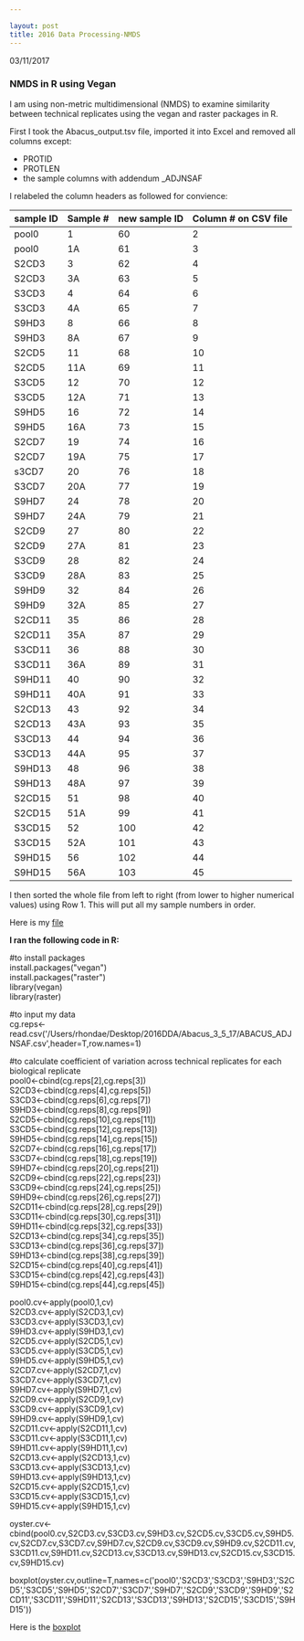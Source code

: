 ```yaml
---

layout: post
title: 2016 Data Processing-NMDS
---
```


03/11/2017

### NMDS in R using Vegan

I am using non-metric multidimensional (NMDS) to examine similarity between technical replicates using the vegan and raster packages in R.

First I took the Abacus_output.tsv file, imported it into Excel and removed all columns except:   

- PROTID   
- PROTLEN   
- the sample columns with addendum _ADJNSAF   

I relabeled the column headers as followed for convience:   

| sample ID | Sample # | new sample ID | Column # on CSV file |
|-----------|----------|---------------|----------------------|
| pool0     | 1        | 60            | 2                    |
| pool0     | 1A       | 61            | 3                    |
| S2CD3     | 3        | 62            | 4                    |
| S2CD3     | 3A       | 63            | 5                    |
| S3CD3     | 4        | 64            | 6                    |
| S3CD3     | 4A       | 65            | 7                    |
| S9HD3     | 8        | 66            | 8                    |
| S9HD3     | 8A       | 67            | 9                    |
| S2CD5     | 11       | 68            | 10                   |
| S2CD5     | 11A      | 69            | 11                   |
| S3CD5     | 12       | 70            | 12                   |
| S3CD5     | 12A      | 71            | 13                   |
| S9HD5     | 16       | 72            | 14                   |
| S9HD5     | 16A      | 73            | 15                   |
| S2CD7     | 19       | 74            | 16                   |
| S2CD7     | 19A      | 75            | 17                   |
| s3CD7     | 20       | 76            | 18                   |
| S3CD7     | 20A      | 77            | 19                   |
| S9HD7     | 24       | 78            | 20                   |
| S9HD7     | 24A      | 79            | 21                   |
| S2CD9     | 27       | 80            | 22                   |
| S2CD9     | 27A      | 81            | 23                   |
| S3CD9     | 28       | 82            | 24                   |
| S3CD9     | 28A      | 83            | 25                   |
| S9HD9     | 32       | 84            | 26                   |
| S9HD9     | 32A      | 85            | 27                   |
| S2CD11    | 35       | 86            | 28                   |
| S2CD11    | 35A      | 87            | 29                   |
| S3CD11    | 36       | 88            | 30                   |
| S3CD11    | 36A      | 89            | 31                   |
| S9HD11    | 40       | 90            | 32                   |
| S9HD11    | 40A      | 91            | 33                   |
| S2CD13    | 43       | 92            | 34                   |
| S2CD13    | 43A      | 93            | 35                   |
| S3CD13    | 44       | 94            | 36                   |
| S3CD13    | 44A      | 95            | 37                   |
| S9HD13    | 48       | 96            | 38                   |
| S9HD13    | 48A      | 97            | 39                   |
| S2CD15    | 51       | 98            | 40                   |
| S2CD15    | 51A      | 99            | 41                   |
| S3CD15    | 52       | 100           | 42                   |
| S3CD15    | 52A      | 101           | 43                   |
| S9HD15    | 56       | 102           | 44                   |
| S9HD15    | 56A      | 103           | 45                   |

I then sorted the whole file from left to right (from lower to higher numerical values) using Row 1. This will put all my sample numbers in order.  

Here is my [file](https://github.com/Ellior2/Fish-546-Bioinformatics/blob/master/analyses/DDA_2016/Abacus_ADJNSAF.csv) 

__I ran the following code in R:__    

#to install packages   
install.packages("vegan")   
install.packages("raster")   
library(vegan)   
library(raster)   

#to input my data   
cg.reps<-read.csv('/Users/rhondae/Desktop/2016DDA/Abacus_3_5_17/ABACUS_ADJNSAF.csv',header=T,row.names=1)

#to calculate coefficient of variation across technical replicates for each biological replicate   
pool0<-cbind(cg.reps[2],cg.reps[3])   
S2CD3<-cbind(cg.reps[4],cg.reps[5])   
S3CD3<-cbind(cg.reps[6],cg.reps[7])   
S9HD3<-cbind(cg.reps[8],cg.reps[9])   
S2CD5<-cbind(cg.reps[10],cg.reps[11])   
S3CD5<-cbind(cg.reps[12],cg.reps[13])   
S9HD5<-cbind(cg.reps[14],cg.reps[15])   
S2CD7<-cbind(cg.reps[16],cg.reps[17])   
S3CD7<-cbind(cg.reps[18],cg.reps[19])   
S9HD7<-cbind(cg.reps[20],cg.reps[21])   
S2CD9<-cbind(cg.reps[22],cg.reps[23])   
S3CD9<-cbind(cg.reps[24],cg.reps[25])   
S9HD9<-cbind(cg.reps[26],cg.reps[27])   
S2CD11<-cbind(cg.reps[28],cg.reps[29])   
S3CD11<-cbind(cg.reps[30],cg.reps[31])   
S9HD11<-cbind(cg.reps[32],cg.reps[33])   
S2CD13<-cbind(cg.reps[34],cg.reps[35])   
S3CD13<-cbind(cg.reps[36],cg.reps[37])   
S9HD13<-cbind(cg.reps[38],cg.reps[39])   
S2CD15<-cbind(cg.reps[40],cg.reps[41])   
S3CD15<-cbind(cg.reps[42],cg.reps[43])   
S9HD15<-cbind(cg.reps[44],cg.reps[45])   

pool0.cv<-apply(pool0,1,cv)   
S2CD3.cv<-apply(S2CD3,1,cv)   
S3CD3.cv<-apply(S3CD3,1,cv)   
S9HD3.cv<-apply(S9HD3,1,cv)   
S2CD5.cv<-apply(S2CD5,1,cv)   
S3CD5.cv<-apply(S3CD5,1,cv)   
S9HD5.cv<-apply(S9HD5,1,cv)   
S2CD7.cv<-apply(S2CD7,1,cv)   
S3CD7.cv<-apply(S3CD7,1,cv)   
S9HD7.cv<-apply(S9HD7,1,cv)   
S2CD9.cv<-apply(S2CD9,1,cv)   
S3CD9.cv<-apply(S3CD9,1,cv)   
S9HD9.cv<-apply(S9HD9,1,cv)   
S2CD11.cv<-apply(S2CD11,1,cv)   
S3CD11.cv<-apply(S3CD11,1,cv)   
S9HD11.cv<-apply(S9HD11,1,cv)   
S2CD13.cv<-apply(S2CD13,1,cv)   
S3CD13.cv<-apply(S3CD13,1,cv)   
S9HD13.cv<-apply(S9HD13,1,cv)   
S2CD15.cv<-apply(S2CD15,1,cv)   
S3CD15.cv<-apply(S3CD15,1,cv)   
S9HD15.cv<-apply(S9HD15,1,cv)   

oyster.cv<-cbind(pool0.cv,S2CD3.cv,S3CD3.cv,S9HD3.cv,S2CD5.cv,S3CD5.cv,S9HD5.cv,S2CD7.cv,S3CD7.cv,S9HD7.cv,S2CD9.cv,S3CD9.cv,S9HD9.cv,S2CD11.cv,S3CD11.cv,S9HD11.cv,S2CD13.cv,S3CD13.cv,S9HD13.cv,S2CD15.cv,S3CD15.cv,S9HD15.cv)

boxplot(oyster.cv,outline=T,names=c('pool0','S2CD3','S3CD3','S9HD3','S2CD5','S3CD5','S9HD5','S2CD7','S3CD7','S9HD7','S2CD9','S3CD9','S9HD9','S2CD11','S3CD11','S9HD11','S2CD13','S3CD13','S9HD13','S2CD15','S3CD15','S9HD15'))

Here is the [boxplot](https://github.com/Ellior2/Fish-546-Bioinformatics/blob/master/analyses/DDA_2016/boxplot_reps.emf)




